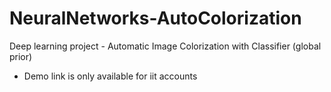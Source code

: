 # NeuralNetworks-AutoColorization
Deep learning project - Automatic Image Colorization with Classifier (global prior)
* Demo link is only available for iit accounts
